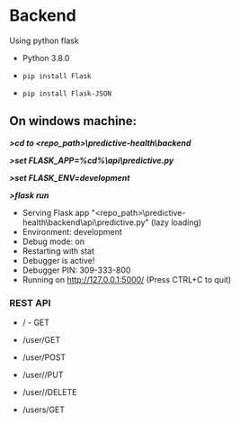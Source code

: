 # Backend

Using python flask 

* Python 3.8.0

* ```
  pip install Flask
  ```

* ```
  pip install Flask-JSON
  ```

  

  

## On windows machine:

***>cd to <repo_path>\predictive-health\backend***

***>set FLASK_APP=%cd%\api\predictive.py***

***>set FLASK_ENV=development***

***>flask run***

 * Serving Flask app "<repo_path>\predictive-health\backend\api\predictive.py" (lazy loading)
 * Environment: development
 * Debug mode: on
 * Restarting with stat
 * Debugger is active!
 * Debugger PIN: 309-333-800
 * Running on http://127.0.0.1:5000/ (Press CTRL+C to quit)

### REST API

* / - GET

* /user/GET
* /user/POST
* /user/<id>/PUT
* /user/<id>/DELETE
* /users/GET


